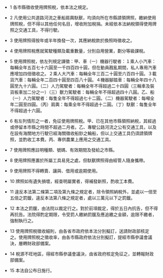 * 1 各市縣徵收使用牌照稅，依本法之規定。

* 2 凡使用公共道路河流之車船肩輿馱獸，均須向所在市縣請領牌照，繳納使用牌照稅，但不得以其他任何名目，增收附加稅捐。未經依本法納稅領得使用牌照之交通工具，不得行駛。

* 3 使用牌照得按年或半年換發一次，其應納稅款於換照時徵收之。

* 4 使用牌照稅應就駕駛種類及載重數量，分別自用營業，劃分等級課稅。

* 5 使用牌照稅，依左列規定課徵：甲、車（一）機器行駛者：１乘人小汽車：每輛全年五百七十六圓至一千四百四十圓，但在動員戡亂期間，私人專用汽車應增加四倍徵收之。２乘人大汽車：每輛全年三百二十圓至六百四十圓。３載貨汽車：每輛全年二百四十圓至四百八十圓。４機器腳踏車：每輛全年四十八圓至九十六圓。（二）人力駕駛者：每輛全年不得超過二十四圓（三輪車及裝貨板車加二分之一）（三）獸力駕駛者：每輛全年不得超過四十八圓。乙、船（一）人力駕駛者：每隻全年不得超過七十二圓。（二）機器駕駛者：每噸全年二圓至四圓。（丙）肩輿：每乘全年不得超過十二圓。（丁）馱獸：每隻全年不得超過十六圓。

* 6 有左列情形之一者，免征使用牌照稅。甲、已在其他市縣領照納稅，其經過或停留本市縣之時間不超過二月者。乙、專駛公路河流之公有交通工具，以及在設有海關地方行駛已經海關徵收船鈔之輪船，但以上交通工具仍須請領牌照，並酌收工本費。丙、專供農業上應用之交通工具。

* 7 使用牌照應註明種類、號碼、有效期間及發給之市縣。

* 8 使用牌照應置於所屬工具易見之處，但馱獸牌照得由經管人隨身攜帶。

* 9 使用牌照不得轉賣、讓與、借用或逾期使用。

* 10 牌照如有遺失損壞，經查明屬實者，得補發新照，酌收工本費。

* 11 違反本法第二條第二項及第九條之規定者，除令領照納稅外，並處以一倍至五倍之罰鍰，違反本法第八條之規定者，處以三萬元以下之罰鍰。

* 12 本法之罰鍰，由法院以裁定行之。對於前項裁定，得於五日內抗告，但不得再抗告。法院得酌定期限，令受罰人繳納罰鍰及應追繳之金額，逾限不繳者，強制執行之。

* 13 使用牌照稅徵收細則，由各省市政府依本法分別擬訂，送請財政部核定之。使用牌照稅之徵收率，由各市縣政府依法分別擬訂，提經市縣參議會議決，層轉財政部備案。

* 14 稅源不旺地區，得經市縣參議會議決，由省政府核定免征之，並轉報財政部備案。

* 15 本法自公布日施行。

